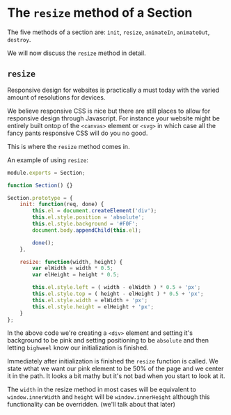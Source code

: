 # The `resize` method of a Section

The five methods of a section are: `init`, `resize`, `animateIn`, `animateOut`, `destroy`.

We will now discuss the `resize` method in detail.

## `resize`

Responsive design for websites is practically a must today with the varied amount of resolutions for devices.

We believe responsive CSS is nice but there are still places to allow for responsive design through Javascript. For instance your website might be entirely built ontop of the `<canvas>` element or `<svg>` in which case all the fancy pants responsive CSS will do you no good.

This is where the `resize` method comes in.

An example of using `resize`:
```javascript
module.exports = Section;

function Section() {}

Section.prototype = {
    init: function(req, done) {
        this.el = document.createElement('div');
        this.el.style.position = 'absolute';
        this.el.style.background = '#F0F';
        document.body.appendChild(this.el);

        done();
    },

    resize: function(width, height) {
        var elWidth = width * 0.5;
        var elHeight = height * 0.5;

        this.el.style.left = ( width - elWidth ) * 0.5 + 'px';
        this.el.style.top = ( height - elHeight ) * 0.5 + 'px';
        this.el.style.width = elWidth + 'px';
        this.el.style.height = elHeight + 'px';
    }
};
```

In the above code we're creating a `<div>` element and setting it's background to be pink and setting positioning to be `absolute` and then letting `bighweel` know our initialization is finished.

Immediately after initialization is finished the `resize` function is called. We state wthat we want our pink element to be 50% of the page and we center it in the path. It looks a bit mathy but it's not bad when you start to look at it.

The `width` in the resize method in most cases will be equivalent to `window.innerWidth` and `height` will be `window.innerHeight` although this functionality can be overridden. (we'll talk about that later)